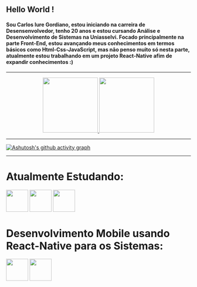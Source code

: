 <h2> Hello World !</h2>
<h4> Sou Carlos Iure Gordiano, estou iniciando na carreira de Desensenvolvedor,
 tenho 20 anos e estou cursando Análise e Desenvolvimento de Sistemas na Uniasselvi. 
Focado principalmente na parte Front-End, estou avançando meus conhecimentos em termos 
básicos como Html-Css-JavaScript, mas não penso muito só nesta parte, atualmente estou 
trabalhando em um projeto React-Native afim de expandir conhecimentos :) </h3>

____

<div align="center">
<a href="https://github.com/C1ure">
<img height="150em" src="https://github-readme-stats.vercel.app/api/top-langs/?username=C1ure&layout=compact&langs_count=7&theme=github_dark"/>
<img height="150em" src="https://github-readme-stats.vercel.app/api?username=C1ure&show_icons=true&include_all_commits=true&count_private=true&theme=github_dark"/>
</div>

____


[![Ashutosh's github activity graph](https://github-readme-activity-graph.vercel.app/graph?username=C1ure&theme=react-dark)](https://github.com/ashutosh00710/github-readme-activity-graph)

 
____

<h1 style="font-weigth:bold"> Atualmente Estudando:</h1> 
  <div>
   <img src="https://cdn.jsdelivr.net/gh/devicons/devicon/icons/html5/html5-original.svg" width="60em"/>
   <img src="https://cdn.jsdelivr.net/gh/devicons/devicon/icons/css3/css3-original.svg"  width="60em"/>
   <img src="https://cdn.jsdelivr.net/gh/devicons/devicon/icons/javascript/javascript-original.svg" width="60em"/>
  </div>

 <h1>Desenvolvimento Mobile usando React-Native para os Sistemas: </h1>
  
  <img src="https://cdn.jsdelivr.net/gh/devicons/devicon/icons/android/android-original.svg"  width="60em" /> <img src="https://cdn.jsdelivr.net/gh/devicons/devicon/icons/apple/apple-original.svg" width="60em" />
  
